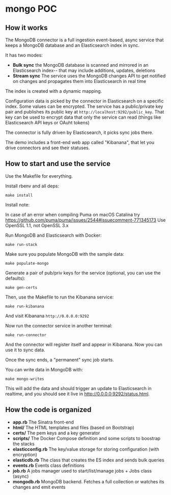 # mongo POC

## How it works

The MongoDB connector is a full ingestion event-based, async service that keeps a MongoDB database
and an Elasticsearch index in sync.

It has two modes:

- **Bulk sync** the MongoDB database is scanned and mirrored in an Elasticsearch index-- that may include additions, updates, deletions
- **Stream sync** The service uses the MongoDB changes API to get notified on changes and propagates them into Elasticsearch in real time

The index is created with a dynamic mapping.

Configuration data is picked by the connector in Elasticsearch on a specific index.
Some values can be encrypted. The service has a public/private key pair and publishes its public key at `http://localhost:9292/public_key`.
That key can be used to encrypt data that only the service can read (things like Elasticsearch API keys or OAuht tokens)

The connector is fully driven by Elasticsearch, it picks sync jobs there.

The demo includes a front-end web app called "Kibanana", that let you drive connectors
and see their statuses.

## How to start and use the service

Use the Makefile for everything.

Install rbenv and all deps:
```
make install
```

Install note:

  In case of an error when compiling Puma on macOS Catalina
  try https://github.com/puma/puma/issues/2544#issuecomment-771345173
  Use OpenSSL 1.1, not OpenSSL 3.x


Run MongoDB and Elasticsearch with Docker:
```
make run-stack
```

Make sure you populate MongoDB with the sample data:
```
make populate-mongo
```

Generate a pair of pub/priv keys for the service (optional, you can use the defaults):
```
make gen-certs
```

Then, use the Makefile to run the Kibanana service:
```
make run-kibanana
```

And visit Kibanana `http://0.0.0.0:9292`

Now run the connector service in another terminal:
```
make run-connector
```

And the connector will register itself and appear in Kibanana.
Now you can use it to sync data.

Once the sync ends, a "permanent" sync job starts.

You can write data in MongoDB with:
```
make mongo-writes
```

This will add the data and should trigger an update to Elasticsearch in realtime,
and you should see it live in http://0.0.0.0:9292/status.html.


## How the code is organized

- **app.rb** The Sinatra front-end
- **html/** The HTML templates and files (based on Bootstrap)
- **certs/** The pem keys and a key generator
- **scripts/** The Docker Compose definition and some scripts to boostrap the stacks
- **elasticconfig.rb** The key/value storage for storing configuration (with encryption)
- **elasticdb.rb** The class that creates the ES index and sends bulk queries
- **events.rb** Events class definitions
- **job.rb** A jobs manager used to start/list/manage jobs + Jobs class (async)
- **mongodb.rb** MongoDB backend. Fetches a full collection or watches its changes and emit events

